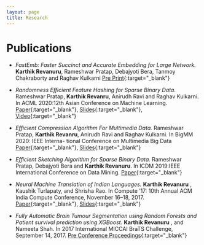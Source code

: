 ```yaml
---
layout: page
title: Research
---
```

# Publications
* *FastEmb: Faster Succinct and Accurate Embedding for Large Network.* **Karthik Revanuru**, Rameshwar Pratap, Debajyoti Bera, Tanmoy Chakraborty and Raghav Kulkarni [Pre Print](../assets/documents/Fast_EMB_WWW2020_paper_1301.pdf){:target="_blank"}

* *Randomness Efficient Feature Hashing for Sparse Binary Data.* Rameshwar Pratap, **Karthik Revanru**, Anirudh Ravi and Raghav Kulkarni. In ACML 2020:12th Asian Conference on Machine Learning. [Paper](../assets/documents/ACML_2020.pdf){:target="_blank"}, [Slides](../assets/documents/ACML_2020_Presentation.pdf){:target="_blank"}, [Video](http://www.acml-conf.org/2020/video/paper/pratap20a){:target="_blank"} 

* *Efficient Compression Algorithm For Multimedia Data.* Rameshwar Pratap, **Karthik Revanru**, Anirudh Ravi and Raghav Kulkarni. In BigMM 2020: IEEE Interna- tional Conference on Multimedia Big Data [Paper](../assets/documents/BigMM_2020.pdf){:target="_blank"}, [Slides](../assets/documents/BigMM_2020_Presentation.pdf){:target="_blank"}

* *Efficient Sketching Algorithm for Sparse Binary Data.* Rameshwar Pratap, Debajyoti Bera and **Karthik Revanuru**. In ICDM 2019:IEEE International Conference on Data Mining. [Paper](../assets/documents/ICDM2019-Binsketch.pdf){:target="_blank"}

* *Neural Machine Translation of Indian Languages.* **Karthik Revanuru** , Kaushik Turlapaty, and Shrisha Rao. In Compute ’17: 10th Annual ACM India Compute Conference, November 16–18, 2017. [Paper](../assets/documents/p12-revanuru.pdf){:target="_blank"}, [Slides](../assets/documents/p12-revanuru-slides.pdf){:target="_blank"}

* *Fully Automatic Brain Tumour Segmentation using Random Forests and Patient survival prediction using XGBoost.* **Karthik Revanuru** , and Nameeta Shah. In 2017 International MICCAI BraTS Challenge, September 14, 2017. [Pre Conference Proceedings](https://www.cbica.upenn.edu/sbia/Spyridon.Bakas/MICCAI_BraTS/MICCAI_BraTS_2017_proceedings_shortPapers.pdf){:target="_blank"}

